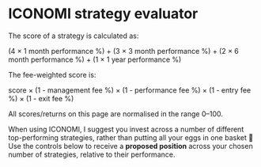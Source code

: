 <h1 class="mb-3">ICONOMI strategy evaluator</h1>

The score of a strategy is calculated as:

(4 &times; 1 month performance %) + (3 &times; 3 month performance %) + (2 &times; 6 month performance %) + (1 &times; 1 year performance %)

The fee-weighted score is:

score &times; (1 - management fee %) &times; (1 - performance fee %) &times; (1 - entry fee %) &times; (1 - exit fee %)

All scores/returns on this page are normalised in the range 0&ndash;100.

When using ICONOMI, I suggest you invest across a number of different top-performing strategies, rather than putting all your eggs in one basket 🍳<br />Use the controls below to receive a **proposed position** across your chosen number of strategies, relative to their performance.
